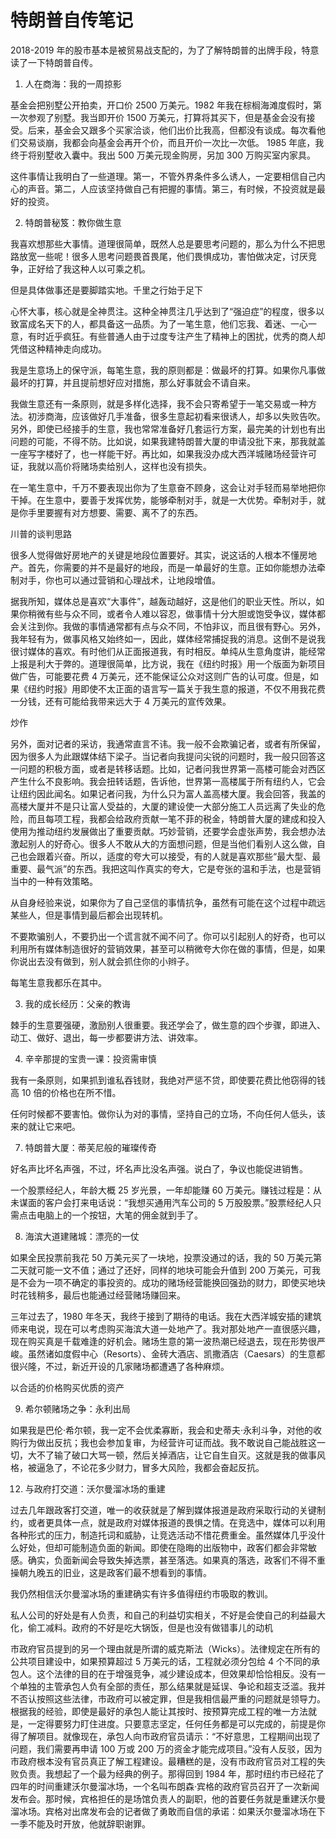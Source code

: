 # 特朗普自传笔记

<!--
ID: 9f465a48-2e4b-4043-a0bb-4395b92172c4
Status: draft
Date: 2019-10-13T00:00:00
Modified: 2020-07-29T23:37:30
wp_id: 1539
-->

2018-2019 年的股市基本是被贸易战支配的，为了了解特朗普的出牌手段，特意读了一下特朗普自传。

1. 人在商海：我的一周掠影

基金会把别墅公开拍卖，开口价 2500 万美元。1982 年我在棕榈海滩度假时，第一次参观了别墅。我当即开价 1500 万美元，打算将其买下，但是基金会没有接受。后来，基金会又跟多个买家洽谈，他们出价比我高，但都没有谈成。每次看他们交易谈崩，我都会向基金会再开个价，而且开价一次比一次低。 1985 年底，我终于将别墅收入囊中。我出 500 万美元现金购房，另加 300 万购买室内家具。

这件事情让我明白了一些道理。第一，不管外界条件多么诱人，一定要相信自己内心的声音。第二，人应该坚持做自己有把握的事情。第三，有时候，不投资就是最好的投资。

2. 特朗普秘笈：教你做生意

我喜欢想那些大事情。道理很简单，既然人总是要思考问题的，那么为什么不把思路放宽一些呢！很多人思考问题畏首畏尾，他们畏惧成功，害怕做决定，讨厌竞争，正好给了我这种人以可乘之机。

但是具体做事还是要脚踏实地。千里之行始于足下

心怀大事，核心就是全神贯注。这种全神贯注几乎达到了“强迫症”的程度，很多以致富成名天下的人，都具备这一品质。为了一笔生意，他们忘我、着迷、一心一意，有时近乎疯狂。有些普通人由于过度专注产生了精神上的困扰，优秀的商人却凭借这种精神走向成功。

我是生意场上的保守派，每笔生意，我的原则都是：做最坏的打算。如果你凡事做最坏的打算，并且提前想好应对措施，那么好事就会不请自来。

我做生意还有一条原则，就是多样化选择，我不会只寄希望于一笔交易或一种方法。初涉商海，应该做好几手准备，很多生意起初看来很诱人，却多以失败告吹。另外，即使已经接手的生意，我也常常准备好几套运行方案，最完美的计划也有出问题的可能，不得不防。比如说，如果我建特朗普大厦的申请没批下来，那我就盖一座写字楼好了，也一样能干好。再比如，如果我没办成大西洋城赌场经营许可证，我就以高价将赌场卖给别人，这样也没有损失。

在一笔生意中，千万不要表现出你为了生意奋不顾身，这会让对手轻而易举地把你干掉。在生意中，要善于发挥优势，能够牵制对手，就是一大优势。牵制对手，就是你手里要握有对方想要、需要、离不了的东西。

川普的谈判思路

很多人觉得做好房地产的关键是地段位置要好。其实，说这话的人根本不懂房地产。首先，你需要的并不是最好的地段，而是一单最好的生意。正如你能想办法牵制对手，你也可以通过营销和心理战术，让地段增值。

据我所知，媒体总是喜欢“大事件”，越轰动越好，这是他们的职业天性。所以，如果你稍微有些与众不同，或者令人难以容忍，做事情十分大胆或饱受争议，媒体都会关注到你。我做的事情通常都有点与众不同，不怕非议，而且很有野心。另外，我年轻有为，做事风格又始终如一，因此，媒体经常捕捉我的消息。这倒不是说我很讨媒体的喜欢。有时他们从正面报道我，有时相反。单纯从生意角度讲，能经常上报是利大于弊的。道理很简单，比方说，我在《纽约时报》用一个版面为新项目做广告，可能要花费 4 万美元，还不能保证公众对这则广告的认可度。但是，如果《纽约时报》用即使不太正面的语言写一篇关于我生意的报道，不仅不用我花费一分钱，还有可能给我带来远大于 4 万美元的宣传效果。

炒作

另外，面对记者的采访，我通常直言不讳。我一般不会欺骗记者，或者有所保留，因为很多人为此跟媒体结下梁子。当记者向我提问尖锐的问题时，我一般只回答这一问题的积极方面，或者是转移话题。比如，记者问我世界第一高楼可能会对西区产生什么不良影响。我会扭转话题，告诉他，世界第一高楼属于所有纽约人，它会让纽约因此闻名。如果记者问我，为什么只为富人盖高楼大厦。我会回答，我盖的高楼大厦并不是只让富人受益的，大厦的建设使一大部分施工人员远离了失业的危险，而且每项工程，我都会给政府贡献一笔不菲的税金，特朗普大厦的建成和投入使用为推动纽约发展做出了重要贡献。巧妙营销，还要学会虚张声势，我会想办法激起别人的好奇心。很多人不敢从大的方面想问题，但是当他们看别人这么做，自己也会跟着兴奋。所以，适度的夸大可以接受，有的人就是喜欢那些“最大型、最重要、最气派”的东西。我把这叫作真实的夸大，它是夸张的温和手法，也是营销当中的一种有效策略。

从自身经验来说，如果你为了自己坚信的事情抗争，虽然有可能在这个过程中疏远某些人，但是事情到最后都会出现转机。

不要欺骗别人，不要扔出一个谎言就不闻不问了。你可以引起别人的好奇，也可以利用所有媒体制造很好的营销效果，甚至可以稍微夸大你在做的事情，但是，如果你说出去没有做到，别人就会抓住你的小辫子。

每笔生意我都乐在其中。

3. 我的成长经历：父亲的教诲

棘手的生意要强硬，激励别人很重要。我还学会了，做生意的四个步骤，即进入、动工、做好、退出，每一步都要讲方法、讲效率。

4. 辛辛那提的宝贵一课：投资需审慎

我有一条原则，如果抓到谁私吞钱财，我绝对严惩不贷，即使要花费比他窃得的钱高 10 倍的价格也在所不惜。

任何时候都不要害怕。做你认为对的事情，坚持自己的立场，不向任何人低头，该来的就让它来吧。

7. 特朗普大厦：蒂芙尼般的璀璨传奇

好名声比坏名声强，不过，坏名声比没名声强。说白了，争议也能促进销售。

一个股票经纪人，年龄大概 25 岁光景，一年却能赚 60 万美元。赚钱过程是：从未谋面的客户会打来电话说：“我想买通用汽车公司的 5 万股股票。”股票经纪人只需点击电脑上的一个按钮，大笔的佣金就到手了。

8. 海滨大道建赌城：漂亮的一仗

如果全民投票前我花 50 万美元买了一块地，投票没通过的话，我的 50 万美元第二天就可能一文不值；通过了还好，同样的地块可能会升值到 200 万美元，可我是不会为一项不确定的事投资的。成功的赌场经营能换回强劲的财力，即使买地块时花钱稍多，最后也能通过经营赌场赚回来。

三年过去了，1980 年冬天，我终于接到了期待的电话。我在大西洋城安插的建筑师来电说，现在可以考虑购买海滨大道一处地产了。我对那处地产一直很感兴趣，现在购买真是千载难逢的好机会。赌场生意的第一波热潮已经退去，现在形势很严峻。虽然诸如度假中心（Resorts）、金砖大酒店、凯撒酒店（Caesars）的生意都很兴隆，不过，新近开设的几家赌场都遭遇了各种麻烦。

以合适的价格购买优质的资产

9. 希尔顿赌场之争：永利出局

如果我是巴伦·希尔顿，我一定不会优柔寡断，我会和史蒂夫·永利斗争，对他的收购行为做出反抗；我也会参加复审，为经营许可证而战。我不敢说自己能战胜这一切，大不了输了破口大骂一顿，然后关掉酒店，让它自生自灭。这就是我的做事风格，被逼急了，不论花多少财力，冒多大风险，我都会奋起反抗。

12. 与政府打交道：沃尔曼溜冰场的重建

过去几年跟政客打交道，唯一的收获就是了解到媒体报道是政府采取行动的关键制约，或者更具体一点，就是政府对媒体报道的畏惧之情。在竞选中，媒体可以利用各种形式的压力，制造托词和威胁，让竞选活动不惜花费重金。虽然媒体几乎没什么好处，但却可能制造负面的新闻。即使在隐晦的出版物中，政客们都会非常敏感。确实，负面新闻会导致失掉选票，甚至落选。如果真的落选，政客们不得不重操朝九晚五的旧业，这是政客们最不想看到的事情。

我仍然相信沃尔曼溜冰场的重建确实有许多值得纽约市吸取的教训。

私人公司的好处是有人负责，和自己的利益切实相关，不好是会使自己的利益最大化，偷工减料。政府的不好是吃大锅饭，但是也没有做错事儿的动机

市政府官员提到的另一个理由就是所谓的威克斯法（Wicks）。法律规定在所有的公共项目建设中，如果预算超过 5 万美元的话，工程就必须分包给 4 个不同的承包人。这个法律的目的在于增强竞争，减少建设成本，但效果却恰恰相反。没有一个单独的主管承包人负有全部的责任，那么结果就是延误、争论和超支泛滥。我并不否认按照这些法律，市政府可以被定罪，但是我相信最严重的问题就是领导力。根据我的经验，即使是最好的承包人能让其按时、按预算完成工程的唯一方法就是，一定得要努力盯住进度。只要意志坚定，任何任务都是可以完成的，前提是你得了解项目。就像现在，承包人向市政府官员请示：“不好意思，工程期间出现了问题，我们需要再申请 100 万或 200 万的资金才能完成项目。”没有人反驳，因为市政府根本没有官员真正了解工程建设。最糟糕的是，没有市政府官员对工程的失败负责。我想起了一个最为经典的例子。那得回到 1984 年，那时纽约市已经花了四年的时间重建沃尔曼溜冰场，一个名叫布朗森·宾格的政府官员召开了一次新闻发布会。那时候，宾格担任的是场馆负责人的副职，他的首要任务就是重建沃尔曼溜冰场。宾格对出席发布会的记者做了勇敢而自信的承诺：如果沃尔曼溜冰场在下一季不能及时开放，他就辞职谢罪。
